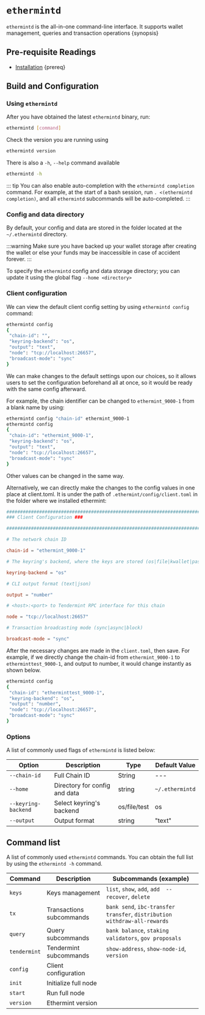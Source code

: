 <!--
order: 2
-->

# `ethermintd`

`ethermintd` is the all-in-one command-line interface. It supports wallet management, queries and transaction operations {synopsis}

## Pre-requisite Readings

- [Installation](./installation.md) {prereq}

## Build and Configuration

### Using `ethermintd`

After you have obtained the latest `ethermintd` binary, run:

```bash
ethermintd [command]
```

Check the version you are running using

```bash
ethermintd version
```

There is also a `-h`, `--help` command available

```bash
ethermintd -h
```

::: tip
You can also enable auto-completion with the `ethermintd completion` command. For example, at the start of a bash session, run `. <(ethermintd completion)`, and all `ethermintd` subcommands will be auto-completed.
:::

### Config and data directory

By default, your config and data are stored in the folder located at the `~/.ethermintd` directory.

:::warning
Make sure you have backed up your wallet storage after creating the wallet or else your funds may be inaccessible in case of accident forever.
:::

To specify the `ethermintd` config and data storage directory; you can update it using the global flag `--home <directory>`

### Client configuration

We can view the default client config setting by using `ethermintd config` command:

```bash
ethermintd config
{
 "chain-id": "",
 "keyring-backend": "os",
 "output": "text",
 "node": "tcp://localhost:26657",
 "broadcast-mode": "sync"
}
```

We can make changes to the default settings upon our choices, so it allows users to set the configuration beforehand all at once, so it would be ready with the same config afterward.

For example, the chain identifier can be changed to `ethermint_9000-1` from a blank name by using:

```bash
ethermintd config "chain-id" ethermint_9000-1
ethermintd config
{
 "chain-id": "ethermint_9000-1",
 "keyring-backend": "os",
 "output": "text",
 "node": "tcp://localhost:26657",
 "broadcast-mode": "sync"
}
```

Other values can be changed in the same way.

Alternatively, we can directly make the changes to the config values in one place at client.toml. It is under the path of `.ethermint/config/client.toml` in the folder where we installed ethermint:

```toml
############################################################################
### Client Configuration ###

############################################################################

# The network chain ID

chain-id = "ethermint_9000-1"

# The keyring's backend, where the keys are stored (os|file|kwallet|pass|test|memory)

keyring-backend = "os"

# CLI output format (text|json)

output = "number"

# <host>:<port> to Tendermint RPC interface for this chain

node = "tcp://localhost:26657"

# Transaction broadcasting mode (sync|async|block)

broadcast-mode = "sync"
```

After the necessary changes are made in the `client.toml`, then save. For example, if we directly change the chain-id from `ethermint_9000-1` to `etherminttest_9000-1`, and output to number, it would change instantly as shown below.

```bash
ethermintd config
{
 "chain-id": "etherminttest_9000-1",
 "keyring-backend": "os",
 "output": "number",
 "node": "tcp://localhost:26657",
 "broadcast-mode": "sync"
}
```

### Options

A list of commonly used flags of `ethermintd` is listed below:

| Option              | Description                   | Type         | Default Value   |
|---------------------|-------------------------------|--------------|-----------------|
| `--chain-id`        | Full Chain ID                 | String       | ---             |
| `--home`            | Directory for config and data | string       | `~/.ethermintd` |
| `--keyring-backend` | Select keyring's backend      | os/file/test | os              |
| `--output`          | Output format                 | string       | "text"          |

## Command list

A list of commonly used `ethermintd` commands. You can obtain the full list by using the `ethermintd -h` command.

| Command      | Description              | Subcommands (example)                                                     |
|--------------|--------------------------|---------------------------------------------------------------------------|
| `keys`       | Keys management          | `list`, `show`, `add`, `add  --recover`, `delete`                         |
| `tx`         | Transactions subcommands | `bank send`, `ibc-transfer transfer`, `distribution withdraw-all-rewards` |
| `query`      | Query subcommands        | `bank balance`, `staking validators`, `gov proposals`                     |
| `tendermint` | Tendermint subcommands   | `show-address`, `show-node-id`, `version`                                 |
| `config`     | Client configuration     |                                                                           |
| `init`       | Initialize full node     |                                                                           |
| `start`      | Run full node            |                                                                           |
| `version`    | Ethermint version        |                                                                           |
